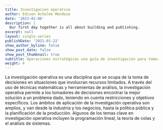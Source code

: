 ```yaml
---
title: Investigacion operativa
author: Edison Achalma Mendoza
date: '2023-01-06'
description: |
  Our first day together is all about building and publishing.
excerpt: null
layout: single-series
publishDate: '2021-01-22'
show_author_byline: false
show_post_date: false
show_post_thumbnail: true
subtitle: Operaciones estratégicas una guía de investigación para tomar decisiones en tiempo real.
weight: 4
---
```


La investigación operativa es una disciplina que se ocupa de la toma de decisiones en situaciones que involucran recursos limitados. A través del uso de técnicas matemáticas y herramientas de análisis, la investigación operativa permite a los tomadores de decisiones encontrar la mejor solución a un problema dado, teniendo en cuenta restricciones y objetivos específicos. Los ámbitos de aplicación de la investigación operativa son amplios, y van desde la industria y los negocios, hasta la política pública y la planificación de la producción. Algunos de los temas clave en investigación operativa incluyen la programación lineal, la teoría de colas y el análisis de sistemas.
